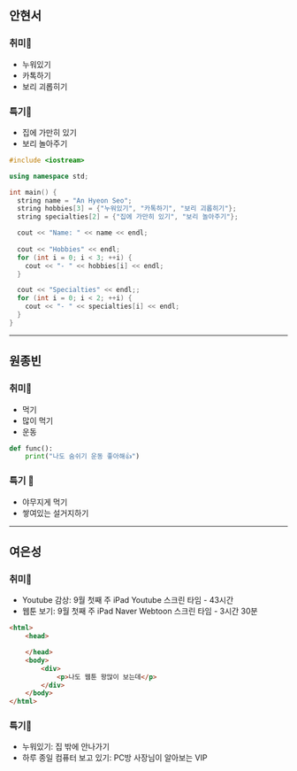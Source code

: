 ## 안현서
### 취미🐸
- 누워있기
- 카톡하기
- 보리 괴롭히기

### 특기🐹
- 집에 가만히 있기
- 보리 놀아주기


```cpp
#include <iostream>

using namespace std;

int main() {
  string name = "An Hyeon Seo";
  string hobbies[3] = {"누워있기", "카톡하기", "보리 괴롭히기"};
  string specialties[2] = {"집에 가만히 있기", "보리 놀아주기"};

  cout << "Name: " << name << endl;
  
  cout << "Hobbies" << endl;
  for (int i = 0; i < 3; ++i) {
    cout << "- " << hobbies[i] << endl;
  }

  cout << "Specialties" << endl;;
  for (int i = 0; i < 2; ++i) {
    cout << "- " << specialties[i] << endl;
  }
}

```
---

## 원종빈
### 취미🐽
- 먹기
- 많이 먹기
- 운동

```python
def func():
	print("나도 숨쉬기 운동 좋아해👍")

```

### 특기 🐷
- 야무지게 먹기
- 쌓여있는 설거지하기
---

## 여은성

### 취미🐸
- Youtube 감상: 9월 첫째 주 iPad Youtube 스크린 타임 - 43시간
- 웹툰 보기: 9월 첫째 주 iPad Naver Webtoon 스크린 타임 - 3시간 30분

```html
<html>
	<head>

	</head>
	<body>
		<div>
			<p>나도 웹툰 왕많이 보는데</p>
		</div>
	</body>
</html>
```

### 특기🐹
- 누워있기: 집 밖에 안나가기
- 하루 종일 컴퓨터 보고 있기: PC방 사장님이 알아보는 VIP
